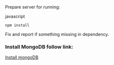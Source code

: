 
Prepare server for running:

javascript
```
npm install
```

Fix and report if something missing in dependency.


### Install MongoDB follow link: ###

 [Install mongoDB](https://www.digitalocean.com/community/tutorials/how-to-install-mongodb-on-centos-7)

